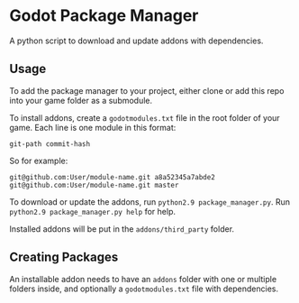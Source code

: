 # Godot Package Manager

A python script to download and update addons with dependencies.

## Usage

To add the package manager to your project, either clone or add this repo into your game folder as a submodule.

To install addons, create a `godotmodules.txt` file in the root folder of your game. Each line is one module in this format:

`git-path commit-hash`

So for example:

```
git@github.com:User/module-name.git a8a52345a7abde2
git@github.com:User/module-name.git master
```

To download or update the addons, run `python2.9 package_manager.py`. Run `python2.9 package_manager.py help` for help.

Installed addons will be put in the `addons/third_party` folder.

## Creating Packages

An installable addon needs to have an `addons` folder with one or multiple folders inside, and optionally a `godotmodules.txt` file with dependencies.
